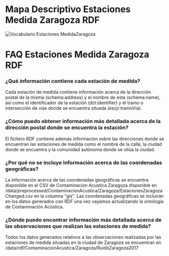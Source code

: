# Mapa Descriptivo Estaciones Medida Zaragoza RDF
![Vocabulario Estaciones MedidaZaragoza](https://user-images.githubusercontent.com/43373725/112723458-e50bc500-8f0e-11eb-91b4-ec740a79c4a5.png)




# FAQ Estaciones Medida Zaragoza RDF

### ¿Qué información contiene cada estación de medida?
Cada estación de medida contiene información acerca de la dirección postal de la misma (schema:address) y el nombre de esta (schema:name), así como el identificador de la estación (dct:identifier) y el tramo o intersección de vías donde se encuentra situada (escjr:tramoVia).

### ¿Cómo puedo obtener información más detallada acerca de la dirección postal donde se encuentra la estación?
El fichero RDF contiene además información sobre las direcciones donde se encuentran las estaciones de medida como el nombre de la calle, la ciudad donde se encuentra y la comunidad autónoma donde se sitúa la ciudad. 

### ¿Por qué no se incluye información acerca de las coordenadas geográficas?
La información acerca de las coordenadas geográficas se encuentra disponible en el CSV de Contaminacion Acustica Zaragoza disponible en /data/preprocessed/ContaminacionAcustica/Zaragoza/EstacionesZaragozaChanged.csv en la columna "gis".
Las coordenadas geográficas se incluirán en los datos generados con RDF una vez vayamos actualizando la ontología de Contaminación Acústica.

### ¿Dónde puedo encontrar información más detallada acerca de las observaciones que realizan las estaciones de medida?
Todos los datos generados relativos a las observaciones realizadas por las estaciones de medida situadas en la ciudad de Zaragoza se encuentran en /data/rdf/ContaminacionAcustica/Zaragoza/RuidoZaragoza2017
